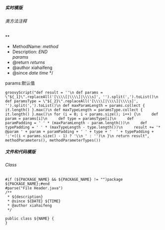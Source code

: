 ##### 实时模版

###### 类方法注释



**
 * MethodName: $method$ <br>
 * Description: $END$<br>
 $params$
 * @return $returns$
 * @author xiahaifeng
 * @since $date$ $time$
 */

params:默认值

```
groovyScript("def result = ''\n def params = \"${_1}\".replaceAll('[\\\\[|\\\\]|\\\\s]', '').split(',').toList()\n def paramsType = \"${_2}\".replaceAll('[\\\\[|\\\\]|\\\\s]', '').split(',').toList()\n def maxParamLength = params.collect { it.length() }.max()\n def maxTypeLength = paramsType.collect { it.length() }.max()\n for (i = 0; i < params.size(); i++) {\n     def param = params[i]\n     def type = paramsType[i]\n     def paramPadding = ' ' * (maxParamLength - param.length())\n     def typePadding = ' ' * (maxTypeLength - type.length())\n     result += '* @param ' + param + paramPadding + ' ' + type + '  ' + typePadding + ':'+((i < params.size() - 1) ? '\\n ' : '')\n }\n return result", methodParameters(), methodParameterTypes())
```

##### 文件和代码模版

###### Class

```
#if (${PACKAGE_NAME} && ${PACKAGE_NAME} != "")package ${PACKAGE_NAME};#end
#parse("File Header.java")
/**
 * ${description}
 * @since ${DATE} ${TIME}
 * @author xiahaifeng
 */

public class ${NAME} {
}
